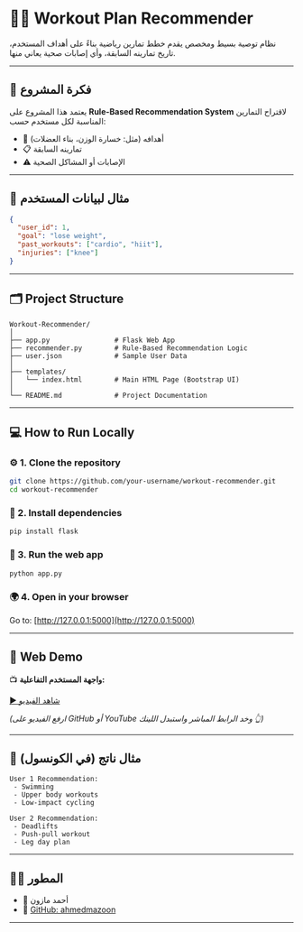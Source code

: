 
# 🏋️‍♂️ Workout Plan Recommender

نظام توصية بسيط ومخصص يقدم خطط تمارين رياضية بناءً على أهداف المستخدم، تاريخ تمارينه السابقة، وأي إصابات صحية يعاني منها.

---

## 📌 فكرة المشروع

يعتمد هذا المشروع على **Rule-Based Recommendation System** لاقتراح التمارين المناسبة لكل مستخدم حسب:

- 🎯 أهدافه (مثل: خسارة الوزن، بناء العضلات)
- 📋 تمارينه السابقة
- ⚠️ الإصابات أو المشاكل الصحية

---

## 🧠 مثال لبيانات المستخدم

```json
{
  "user_id": 1,
  "goal": "lose weight",
  "past_workouts": ["cardio", "hiit"],
  "injuries": ["knee"]
}
```

---

## 🗂️ Project Structure

```
Workout-Recommender/
│
├── app.py                # Flask Web App
├── recommender.py        # Rule-Based Recommendation Logic
├── user.json             # Sample User Data
│
├── templates/
│   └── index.html        # Main HTML Page (Bootstrap UI)
│
└── README.md             # Project Documentation
```

---

## 💻 How to Run Locally

### ⚙️ 1. Clone the repository
```bash
git clone https://github.com/your-username/workout-recommender.git
cd workout-recommender
```

### 🐍 2. Install dependencies
```bash
pip install flask
```

### 🚀 3. Run the web app
```bash
python app.py
```

### 🌍 4. Open in your browser
Go to: [http://127.0.0.1:5000](http://127.0.0.1:5000)

---

## 🎥 Web Demo

📺 **واجهة المستخدم التفاعلية:**

[▶️ شاهد الفيديو](https://user-images.githubusercontent.com/your-username/your-demo-video.mp4)

*(ارفع الفيديو على GitHub أو YouTube وخد الرابط المباشر واستبدل اللينك 👆)*

---

## 🧪 مثال ناتج (في الكونسول)

```text
User 1 Recommendation:
 - Swimming
 - Upper body workouts
 - Low-impact cycling

User 2 Recommendation:
 - Deadlifts
 - Push-pull workout
 - Leg day plan
```

---

## 🧑‍💻 المطور

- 👤 أحمد مازون  
- 🔗 [GitHub: ahmedmazoon](https://github.com/ahmedmazoon)

---

